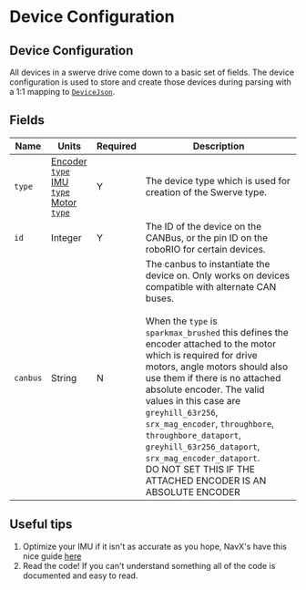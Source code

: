 # Device Configuration

## Device Configuration

All devices in a swerve drive come down to a basic set of fields. The device configuration is used to store and create those devices during parsing with a 1:1 mapping to [`DeviceJson`](https://broncbotz3481.github.io/YAGSL/swervelib/parser/json/DeviceJson.html).

## Fields

<table data-full-width="true"><thead><tr><th>Name</th><th>Units</th><th>Required</th><th>Description</th></tr></thead><tbody><tr><td><code>type</code></td><td><a href="../../devices/absolute-encoders.md#possible-absolute-encoder-types">Encoder <code>type</code></a><br><a href="../../devices/gyroscope.md#possible-gyroscope-types">IMU <code>type</code></a><br><a href="../../devices/motor-controllers/#possible-motor-controller-types">Motor <code>type</code></a></td><td>Y</td><td>The device type which is used for creation of the Swerve type.</td></tr><tr><td><code>id</code></td><td>Integer</td><td>Y</td><td>The ID of the device on the CANBus, or the pin ID on the roboRIO for certain devices.</td></tr><tr><td><code>canbus</code></td><td>String</td><td>N</td><td>The canbus to instantiate the device on. Only works on devices compatible with alternate CAN buses.<br><br>When the <code>type</code> is <code>sparkmax_brushed</code> this defines the encoder attached to the motor which is required for drive motors, angle motors should also use them if there is no attached absolute encoder. The valid values in this case are <code>greyhill_63r256</code>, <code>srx_mag_encoder</code>, <code>throughbore</code>, <code>throughbore_dataport</code>, <code>greyhill_63r256_dataport</code>, <code>srx_mag_encoder_dataport</code>.<br>DO NOT SET THIS IF THE ATTACHED ENCODER IS AN ABSOLUTE ENCODER</td></tr></tbody></table>

## Useful tips

1. Optimize your IMU if it isn't as accurate as you hope, NavX's have this nice guide [here](https://pdocs.kauailabs.com/navx-mxp/guidance/best-practices/)
2. Read the code! If you can't understand something all of the code is documented and easy to read.
